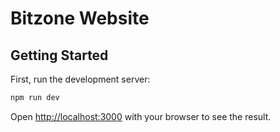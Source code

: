 Bitzone Website
=======
## Getting Started

First, run the development server:

```bash
npm run dev
```

Open [http://localhost:3000](http://localhost:3000) with your browser to see the result.
